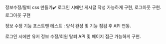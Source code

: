 정보수정/탈퇴 css 만들기✔️
로그인 시에만 게시글 작성 가능하게 구현, 로그아웃 구현.
로그아웃 구현




정보 수정 기능 포스트맨 테스트 : 양식 완성 및 기능 점검 후 API 연동.

로그인 시에만 유저 정보 수정/회원 탈퇴 API 및 페이지 접근 가능하게 구현.

